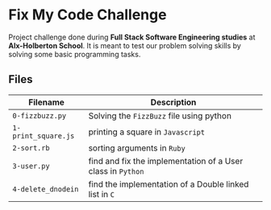 # Fix My Code Challenge

Project challenge done during **Full Stack Software Engineering studies** at **Alx-Holberton School**. It is meant to test our problem solving skills by solving some basic programming tasks.

## Files

| Filename | Description |
| -------- | ----------- |
| `0-fizzbuzz.py` | Solving the `FizzBuzz` file using python |
| `1-print_square.js` | printing a square in `Javascript` |
| `2-sort.rb` | sorting arguments in `Ruby` |
| `3-user.py` | find and fix the implementation of a User class in `Python` |
| `4-delete_dnodein` | find the implementation of a Double linked list in `C` |
